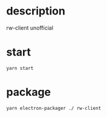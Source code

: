 # description

rw-client unofficial

# start

`yarn start`

# package

`yarn electron-packager ./ rw-client`

